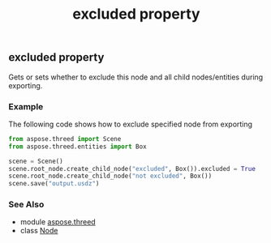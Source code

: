 ﻿---
title: excluded property
second_title: Aspose.3D for Python via .NET API References
description: 
type: docs
weight: 200
url: /python-net/aspose.threed/node/excluded/
is_root: false
---

## excluded property


Gets or sets whether to exclude this node and all child nodes/entities during exporting.

### Example 


The following code shows how to exclude specified node from exporting

```python
from aspose.threed import Scene
from aspose.threed.entities import Box

scene = Scene()
scene.root_node.create_child_node("excluded", Box()).excluded = True
scene.root_node.create_child_node("not excluded", Box())
scene.save("output.usdz")

```

### See Also
* module [aspose.threed](../../)
* class [Node](/3d/python-net/aspose.threed/node)
